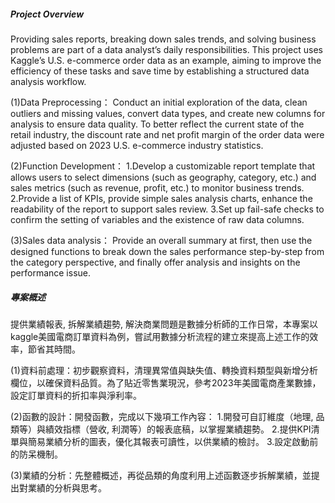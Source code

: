 ##### Project Overview 

Providing sales reports, breaking down sales trends, and solving business problems are part of a data analyst’s daily responsibilities. 
This project uses Kaggle’s U.S. e-commerce order data as an example, 
aiming to improve the efficiency of these tasks and save time by establishing a structured data analysis workflow.
          
(1)Data Preprocessing：
   Conduct an initial exploration of the data, clean outliers and missing values, convert data types, 
   and create new columns for analysis to ensure data quality. To better reflect the current state of 
   the retail industry, the discount rate and net profit margin of the order data were adjusted based on 
   2023 U.S. e-commerce industry statistics.
             
(2)Function Development：
 1.Develop a customizable report template that allows users to select dimensions (such as geography, 
   category, etc.) and sales metrics (such as revenue, profit, etc.) to monitor business trends.
 2.Provide a list of KPIs, provide simple sales analysis charts, enhance the readability of 
   the report to support sales review.
 3.Set up fail-safe checks to confirm the setting of variables and the existence of raw data columns.
             
(3)Sales data analysis：
   Provide an overall summary at first, then use the designed functions to break down the sales performance 
   step-by-step from the category perspective, and finally offer analysis and insights on the performance issue.



##### 專案概述

提供業績報表, 拆解業績趨勢, 解決商業問題是數據分析師的工作日常，本專案以kaggle美國電商訂單資料為例，嘗試用數據分析流程的建立來提高上述工作的效率，節省其時間。
          
(1)資料前處理：初步觀察資料，清理異常值與缺失值、轉換資料類型與新增分析欄位，以確保資料品質。為了貼近零售業現況，參考2023年美國電商產業數據，設定訂單資料的折扣率與淨利率。
             
(2)函數的設計：開發函數，完成以下幾項工作內容：
             1.開發可自訂維度（地理, 品類等）與績效指標（營收, 利潤等）的報表底稿，以掌握業績趨勢。
             2.提供KPI清單與簡易業績分析的圖表，優化其報表可讀性，以供業績的檢討。
             3.設定啟動前的防呆機制。
             
(3)業績的分析：先整體概述，再從品類的角度利用上述函數逐步拆解業績，並提出對業績的分析與思考。
